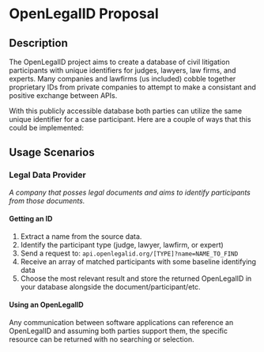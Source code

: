 # OpenLegalID Proposal

## Description

The OpenLegalID project aims to create a database of civil litigation participants with unique identifiers for judges, lawyers, law firms, and experts. Many companies and lawfirms (us included) cobble together proprietary IDs from private companies to attempt to make a consistant and positive exchange between APIs.

With this publicly accessible database both parties can utilize the same unique identifier for a case participant. Here are a couple of ways that this could be implemented:

## Usage Scenarios

### Legal Data Provider

_A company that posses legal documents and aims to identify participants from those documents._

#### **Getting an ID**

1. Extract a name from the source data.
1. Identify the participant type (judge, lawyer, lawfirm, or expert)
1. Send a request to: `api.openlegalid.org/[TYPE]?name=NAME_TO_FIND`
1. Receive an array of matched participants with some baseline identifying data
1. Choose the most relevant result and store the returned OpenLegalID in your database alongside the document/participant/etc.

#### **Using an OpenLegalID**

Any communication between software applications can reference an OpenLegalID and assuming both parties support them, the specific resource can be returned with no searching or selection.
